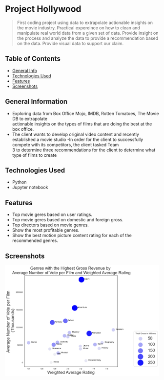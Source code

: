 # Project Hollywood
>First coding project using data to extrapolate actionable insights on the movie industry.
>Practical expereince on how to clean and manipulate real world data from a given set of data.
>Provide insight on the process and analyze the data to provide a recommendation based on the data.
>Provide visual data to support our claim.

## Table of Contents
* [General Info](#general-information)
* [Technologies Used](#technologies-used)
* [Features](#features)
* [Screenshots](#screenshots)


## General Information
- Exploring data from Box Office Mojo, IMDB, Rotten Tomatoes, The Movie DB to extrapolate <br> actionable insights on the types of films that are doing the best at the box office.
- The client wants to develop original video content and recently established a movie studio
-In order for the client to successfully compete with its competitors, the client tasked Team <br> 3 to determine three recommendations for the client to determine what type of films to create


## Technologies Used
- Python 
- Jupyter notebook

## Features
- Top movie geres based on user ratings.
- Top movie geres based on domestic and foreign gross. 
- Top directors based on movie genres. 
- Show the most profitable genres.
- Show the best motion picture content rating for each of the recommended genres.

## Screenshots
![highest_gross_revenue_plot](./images/highest_gross_revenue_plot.png)
